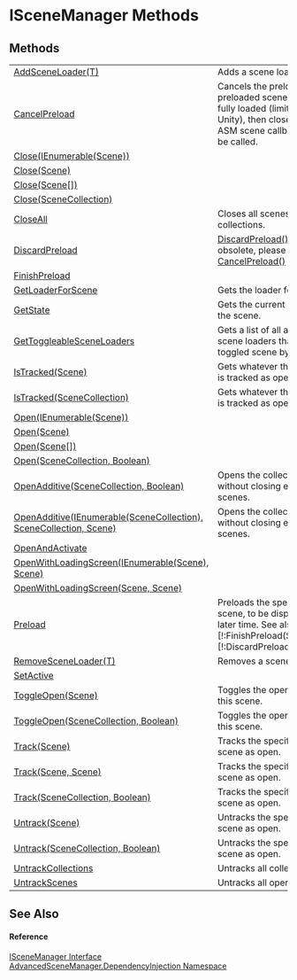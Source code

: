 # ISceneManager Methods




## Methods
<table>
<tr>
<td><a href="M_AdvancedSceneManager_DependencyInjection_ISceneManager_AddSceneLoader__1">AddSceneLoader(T)</a></td>
<td>Adds a scene loader.</td></tr>
<tr>
<td><a href="M_AdvancedSceneManager_DependencyInjection_ISceneManager_CancelPreload">CancelPreload</a></td>
<td>Cancels the preload. All preloaded scenes will be fully loaded (limitation by Unity), then closed. No ASM scene callbacks will be called.</td></tr>
<tr>
<td><a href="M_AdvancedSceneManager_DependencyInjection_ISceneManager_Close_3">Close(IEnumerable(Scene))</a></td>
<td> </td></tr>
<tr>
<td><a href="M_AdvancedSceneManager_DependencyInjection_ISceneManager_Close">Close(Scene)</a></td>
<td> </td></tr>
<tr>
<td><a href="M_AdvancedSceneManager_DependencyInjection_ISceneManager_Close_1">Close(Scene[])</a></td>
<td> </td></tr>
<tr>
<td><a href="M_AdvancedSceneManager_DependencyInjection_ISceneManager_Close_2">Close(SceneCollection)</a></td>
<td> </td></tr>
<tr>
<td><a href="M_AdvancedSceneManager_DependencyInjection_ISceneManager_CloseAll">CloseAll</a></td>
<td>Closes all scenes and collections.</td></tr>
<tr>
<td><a href="M_AdvancedSceneManager_DependencyInjection_ISceneManager_DiscardPreload">DiscardPreload</a></td>
<td><a href="M_AdvancedSceneManager_Core_Runtime_DiscardPreload">DiscardPreload()</a> is obsolete, please use <a href="M_AdvancedSceneManager_Core_Runtime_CancelPreload">CancelPreload()</a> instead.</td></tr>
<tr>
<td><a href="M_AdvancedSceneManager_DependencyInjection_ISceneManager_FinishPreload">FinishPreload</a></td>
<td> </td></tr>
<tr>
<td><a href="M_AdvancedSceneManager_DependencyInjection_ISceneManager_GetLoaderForScene">GetLoaderForScene</a></td>
<td>Gets the loader for <em>scene</em>.</td></tr>
<tr>
<td><a href="M_AdvancedSceneManager_DependencyInjection_ISceneManager_GetState">GetState</a></td>
<td>Gets the current state of the scene.</td></tr>
<tr>
<td><a href="M_AdvancedSceneManager_DependencyInjection_ISceneManager_GetToggleableSceneLoaders">GetToggleableSceneLoaders</a></td>
<td>Gets a list of all added scene loaders that can be toggled scene by scene.</td></tr>
<tr>
<td><a href="M_AdvancedSceneManager_DependencyInjection_ISceneManager_IsTracked">IsTracked(Scene)</a></td>
<td>Gets whatever this scene is tracked as open.</td></tr>
<tr>
<td><a href="M_AdvancedSceneManager_DependencyInjection_ISceneManager_IsTracked_1">IsTracked(SceneCollection)</a></td>
<td>Gets whatever this scene is tracked as open.</td></tr>
<tr>
<td><a href="M_AdvancedSceneManager_DependencyInjection_ISceneManager_Open_3">Open(IEnumerable(Scene))</a></td>
<td> </td></tr>
<tr>
<td><a href="M_AdvancedSceneManager_DependencyInjection_ISceneManager_Open">Open(Scene)</a></td>
<td> </td></tr>
<tr>
<td><a href="M_AdvancedSceneManager_DependencyInjection_ISceneManager_Open_1">Open(Scene[])</a></td>
<td> </td></tr>
<tr>
<td><a href="M_AdvancedSceneManager_DependencyInjection_ISceneManager_Open_2">Open(SceneCollection, Boolean)</a></td>
<td> </td></tr>
<tr>
<td><a href="M_AdvancedSceneManager_DependencyInjection_ISceneManager_OpenAdditive">OpenAdditive(SceneCollection, Boolean)</a></td>
<td>Opens the collection without closing existing scenes.</td></tr>
<tr>
<td><a href="M_AdvancedSceneManager_DependencyInjection_ISceneManager_OpenAdditive_1">OpenAdditive(IEnumerable(SceneCollection), SceneCollection, Scene)</a></td>
<td>Opens the collection without closing existing scenes.</td></tr>
<tr>
<td><a href="M_AdvancedSceneManager_DependencyInjection_ISceneManager_OpenAndActivate">OpenAndActivate</a></td>
<td> </td></tr>
<tr>
<td><a href="M_AdvancedSceneManager_DependencyInjection_ISceneManager_OpenWithLoadingScreen_1">OpenWithLoadingScreen(IEnumerable(Scene), Scene)</a></td>
<td> </td></tr>
<tr>
<td><a href="M_AdvancedSceneManager_DependencyInjection_ISceneManager_OpenWithLoadingScreen">OpenWithLoadingScreen(Scene, Scene)</a></td>
<td> </td></tr>
<tr>
<td><a href="M_AdvancedSceneManager_DependencyInjection_ISceneManager_Preload">Preload</a></td>
<td>Preloads the specified scene, to be displayed at a later time. See also: [!:FinishPreload(Scene)], [!:DiscardPreload(Scene)].</td></tr>
<tr>
<td><a href="M_AdvancedSceneManager_DependencyInjection_ISceneManager_RemoveSceneLoader__1">RemoveSceneLoader(T)</a></td>
<td>Removes a scene loader.</td></tr>
<tr>
<td><a href="M_AdvancedSceneManager_DependencyInjection_ISceneManager_SetActive">SetActive</a></td>
<td> </td></tr>
<tr>
<td><a href="M_AdvancedSceneManager_DependencyInjection_ISceneManager_ToggleOpen">ToggleOpen(Scene)</a></td>
<td>Toggles the open state of this scene.</td></tr>
<tr>
<td><a href="M_AdvancedSceneManager_DependencyInjection_ISceneManager_ToggleOpen_1">ToggleOpen(SceneCollection, Boolean)</a></td>
<td>Toggles the open state of this scene.</td></tr>
<tr>
<td><a href="M_AdvancedSceneManager_DependencyInjection_ISceneManager_Track">Track(Scene)</a></td>
<td>Tracks the specified scene as open.</td></tr>
<tr>
<td><a href="M_AdvancedSceneManager_DependencyInjection_ISceneManager_Track_1">Track(Scene, Scene)</a></td>
<td>Tracks the specified scene as open.</td></tr>
<tr>
<td><a href="M_AdvancedSceneManager_DependencyInjection_ISceneManager_Track_2">Track(SceneCollection, Boolean)</a></td>
<td>Tracks the specified scene as open.</td></tr>
<tr>
<td><a href="M_AdvancedSceneManager_DependencyInjection_ISceneManager_Untrack">Untrack(Scene)</a></td>
<td>Untracks the specified scene as open.</td></tr>
<tr>
<td><a href="M_AdvancedSceneManager_DependencyInjection_ISceneManager_Untrack_1">Untrack(SceneCollection, Boolean)</a></td>
<td>Untracks the specified scene as open.</td></tr>
<tr>
<td><a href="M_AdvancedSceneManager_DependencyInjection_ISceneManager_UntrackCollections">UntrackCollections</a></td>
<td>Untracks all collections.</td></tr>
<tr>
<td><a href="M_AdvancedSceneManager_DependencyInjection_ISceneManager_UntrackScenes">UntrackScenes</a></td>
<td>Untracks all open scenes.</td></tr>
</table>

## See Also


#### Reference
<a href="T_AdvancedSceneManager_DependencyInjection_ISceneManager">ISceneManager Interface</a>  
<a href="N_AdvancedSceneManager_DependencyInjection">AdvancedSceneManager.DependencyInjection Namespace</a>  
